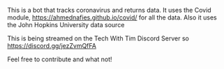 This is a bot that tracks coronavirus and returns data.
It uses the Covid module, https://ahmednafies.github.io/covid/
for all the data.  Also it uses the John Hopkins University data source

This is being streamed on the Tech With Tim Discord Server so https://discord.gg/jezZvmQfFA

Feel free to contribute and what not!